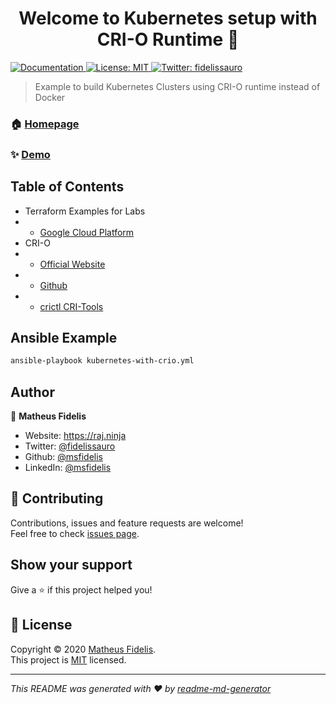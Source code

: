 <h1 align="center">Welcome to Kubernetes setup with CRI-O Runtime 👋</h1>
<p>
  <a href="/" target="_blank">
    <img alt="Documentation" src="https://img.shields.io/badge/documentation-yes-brightgreen.svg" />
  </a>
  <a href="/LICENSE" target="_blank">
    <img alt="License: MIT" src="https://img.shields.io/badge/License-MIT-yellow.svg" />
  </a>
  <a href="https://twitter.com/fidelissauro" target="_blank">
    <img alt="Twitter: fidelissauro" src="https://img.shields.io/twitter/follow/fidelissauro.svg?style=social" />
  </a>
</p>

> Example to build Kubernetes Clusters using CRI-O runtime instead of Docker

### 🏠 [Homepage](/)

### ✨ [Demo](/)

## Table of Contents

* Terraform Examples for Labs
* * [Google Cloud Platform](/terraform/gcp)
* CRI-O
* * [Official Website](https://cri-o.io)
* * [Github](https://github.com/cri-o/cri-o)
* * [crictl CRI-Tools](https://github.com/kubernetes-sigs/cri-tools/blob/master/docs/crictl.md)

## Ansible Example

```sh
ansible-playbook kubernetes-with-crio.yml
```

## Author

👤 **Matheus Fidelis**

* Website: https://raj.ninja
* Twitter: [@fidelissauro](https://twitter.com/fidelissauro)
* Github: [@msfidelis](https://github.com/msfidelis)
* LinkedIn: [@msfidelis](https://linkedin.com/in/msfidelis)

## 🤝 Contributing

Contributions, issues and feature requests are welcome!<br />Feel free to check [issues page](/issues). 

## Show your support

Give a ⭐️ if this project helped you!

## 📝 License

Copyright © 2020 [Matheus Fidelis](https://github.com/msfidelis).<br />
This project is [MIT](/LICENSE) licensed.

***
_This README was generated with ❤️ by [readme-md-generator](https://github.com/kefranabg/readme-md-generator)_